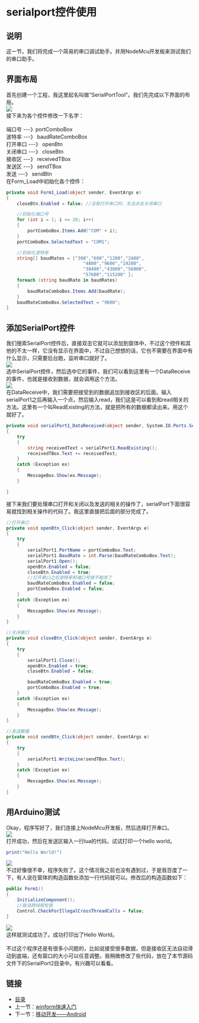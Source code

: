 # serialport控件使用
## 说明
这一节，我们将完成一个简易的串口调试助手。并用NodeMcu开发板来测试我们的串口助手。

## 界面布局
首先创建一个工程，我这里起名叫做“SerialPortTool”。我们先完成以下界面的布局。<br>
![](./imgs/2.2/2.2-1.png?raw=true)  <br>
接下来为各个控件修改一下名字：<br><br>
端口号	---》portComboBox<br>
波特率	---》	baudRateComboBox<br>
打开串口	---》	openBtn<br>
关闭串口	---》	closeBtn<br>
接收区	---》	receivedTBox<br>
发送区	---》	sendTBox<br>
发送	---》	sendBtn<br>
在Form_Load中初始化各个控件：<br>
``` csharp
private void Form1_Load(object sender, EventArgs e)
{
    closeBtn.Enabled = false; //没有打开串口时，无法点击关闭串口

    //初始化端口号
    for (int i = 1; i <= 20; i++)
    {
        portComboBox.Items.Add("COM" + i);
    }
    portComboBox.SelectedText = "COM1";

    //初始化波特率
    string[] baudRates = {"300","600","1200","2400",
                             "4800","9600","19200",
                             "38400","43000","56000",
                             "57600","115200" };
    foreach (string baudRate in baudRates)
    {
        baudRateComboBox.Items.Add(baudRate);
    }
    baudRateComboBox.SelectedText = "9600";
}
```
## 添加SerialPort控件
我们搜索SerialPort控件后，直接双击它就可以添加到窗体中，不过这个控件和其他的不太一样，它没有显示在界面中，不过自己想想的话，它也不需要在界面中有什么显示，只需要后台跑，监听串口就好了。<br>
![](./imgs/2.2/2.2-2.png?raw=true)  <br>
选中SerialPort控件，然后选中它的事件，我们可以看到这里有一个DataReceive的事件，也就是接收到数据，就会调用这个方法。<br>
![](./imgs/2.2/2.2-3.png?raw=true)  <br>
在DataReceive中，我们需要把接受到的数据追加到接收区的后面。输入serialPort1之后再输入一个点，然后输入read，我们这是可以看到和read相关的方法。这里有一个叫ReadExisting的方法，就是把所有的数据都读出来。用这个就好了。<br>
``` csharp
private void serialPort1_DataReceived(object sender, System.IO.Ports.SerialDataReceivedEventArgs e)
{
    try
    {
        string receivedText = serialPort1.ReadExisting();
        receivedTBox.Text += receivedText;
    }
    catch (Exception ex)
    {
        MessageBox.Show(ex.Message);
    }

}
```
接下来我们要处理串口打开和关闭以及发送的相关的操作了，serialPort下面很容易就找到相关操作的代码了。我这里直接把后面的部分完成了。
``` csharp
//打开串口
private void openBtn_Click(object sender, EventArgs e)
{
    try
    {
        serialPort1.PortName = portComboBox.Text;
        serialPort1.BaudRate = int.Parse(baudRateComboBox.Text);
        serialPort1.Open();
        openBtn.Enabled = false;
        closeBtn.Enabled = true;
        //打开串口之后波特率和端口号就不能改了
        baudRateComboBox.Enabled = false;
        portComboBox.Enabled = false;
    }
    catch (Exception ex)
    {
        MessageBox.Show(ex.Message);
    }
}

//关闭串口
private void closeBtn_Click(object sender, EventArgs e)
{
    try
    {
        serialPort1.Close();
        openBtn.Enabled = true;
        closeBtn.Enabled = false;

        baudRateComboBox.Enabled = true;
        portComboBox.Enabled = true;
    }
    catch (Exception ex)
    {
        MessageBox.Show(ex.Message);
    }
}

//发送数据
private void sendBtn_Click(object sender, EventArgs e)
{
    try
    {
        serialPort1.WriteLine(sendTBox.Text);
    }
    catch (Exception ex)
    {
        MessageBox.Show(ex.Message);
    }
}
```
## 用Arduino测试
Okay，程序写好了，我们连接上NodeMcu开发板，然后选择打开串口。<br>
![](./imgs/2.2/2.2-4.png?raw=true)  <br>
打开成功，然后在发送区输入一行lua的代码，试试打印一个hello world。
``` lua
print("Hello World!")
```
![](./imgs/2.2/2.2-5.png?raw=true)  <br>
不过好像很不幸，程序失败了。这个情况我之前也没有遇到过，于是我百度了一下，有人说在窗体的构造函数处添加一行代码就可以。修改后的构造函数如下：
``` csharp
public Form1()
{
    InitializeComponent();
    //取消跨线程检查
    Control.CheckForIllegalCrossThreadCalls = false;
}
```
![](./imgs/2.2/2.2-5.png?raw=true)  <br>
这样就测试成功了。成功打印出了Hello World。<br><br>
不过这个程序还是有很多小问题的，比如说接受很多数据，但是接收区无法自动滑动到底端，还有窗口的大小可以任意调整。我稍微修改了些代码，放在了本节源码文件下的SerialPort2目录中。有兴趣可以看看。
## 链接
- [目录](directory.md)  
- 上一节：[winform快速入门](2.1.md)  
- 下一节：[移动开发——Android](3.0.md)
